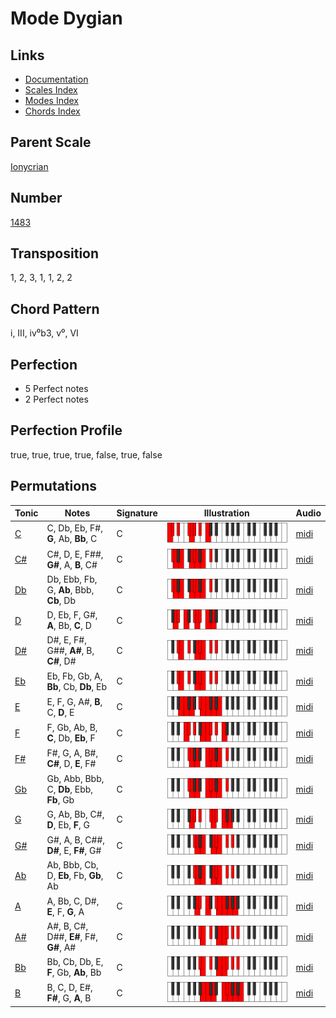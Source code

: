 # Mode Dygian

## Links

- [Documentation](README.md)
- [Scales Index](Scales.md)
- [Modes Index](Modes.md)
- [Chords Index](Chords.md)

## Parent Scale

[Ionycrian](ScaleIonycrian.md)

## Number

[1483](https://ianring.com/musictheory/scales/1483)

## Transposition

1, 2, 3, 1, 1, 2, 2

## Chord Pattern

i, III, iv⁰b3, v⁰, VI

## Perfection

- 5 Perfect notes
- 2 Perfect notes

## Perfection Profile

true, true, true, true, false, true, false

## Permutations

| Tonic | Notes | Signature | Illustration | Audio |
|-------|-------|-----------|--------------|-------|
| [C](ModeCNaturalDygian.md) | C, Db, Eb, F#, **G**, Ab, **Bb**, C | C | ![CNaturalDygian](ModeCNaturalDygian.png) | [midi](https://github.com/edipermadi/music/blob/main/docs/ModeCNaturalDygian.mid?raw=true) |
| [C#](ModeCSharpDygian.md) | C#, D, E, F##, **G#**, A, **B**, C# | C | ![CSharpDygian](ModeCSharpDygian.png) | [midi](https://github.com/edipermadi/music/blob/main/docs/ModeCSharpDygian.mid?raw=true) |
| [Db](ModeDFlatDygian.md) | Db, Ebb, Fb, G, **Ab**, Bbb, **Cb**, Db | C | ![DFlatDygian](ModeDFlatDygian.png) | [midi](https://github.com/edipermadi/music/blob/main/docs/ModeDFlatDygian.mid?raw=true) |
| [D](ModeDNaturalDygian.md) | D, Eb, F, G#, **A**, Bb, **C**, D | C | ![DNaturalDygian](ModeDNaturalDygian.png) | [midi](https://github.com/edipermadi/music/blob/main/docs/ModeDNaturalDygian.mid?raw=true) |
| [D#](ModeDSharpDygian.md) | D#, E, F#, G##, **A#**, B, **C#**, D# | C | ![DSharpDygian](ModeDSharpDygian.png) | [midi](https://github.com/edipermadi/music/blob/main/docs/ModeDSharpDygian.mid?raw=true) |
| [Eb](ModeEFlatDygian.md) | Eb, Fb, Gb, A, **Bb**, Cb, **Db**, Eb | C | ![EFlatDygian](ModeEFlatDygian.png) | [midi](https://github.com/edipermadi/music/blob/main/docs/ModeEFlatDygian.mid?raw=true) |
| [E](ModeENaturalDygian.md) | E, F, G, A#, **B**, C, **D**, E | C | ![ENaturalDygian](ModeENaturalDygian.png) | [midi](https://github.com/edipermadi/music/blob/main/docs/ModeENaturalDygian.mid?raw=true) |
| [F](ModeFNaturalDygian.md) | F, Gb, Ab, B, **C**, Db, **Eb**, F | C | ![FNaturalDygian](ModeFNaturalDygian.png) | [midi](https://github.com/edipermadi/music/blob/main/docs/ModeFNaturalDygian.mid?raw=true) |
| [F#](ModeFSharpDygian.md) | F#, G, A, B#, **C#**, D, **E**, F# | C | ![FSharpDygian](ModeFSharpDygian.png) | [midi](https://github.com/edipermadi/music/blob/main/docs/ModeFSharpDygian.mid?raw=true) |
| [Gb](ModeGFlatDygian.md) | Gb, Abb, Bbb, C, **Db**, Ebb, **Fb**, Gb | C | ![GFlatDygian](ModeGFlatDygian.png) | [midi](https://github.com/edipermadi/music/blob/main/docs/ModeGFlatDygian.mid?raw=true) |
| [G](ModeGNaturalDygian.md) | G, Ab, Bb, C#, **D**, Eb, **F**, G | C | ![GNaturalDygian](ModeGNaturalDygian.png) | [midi](https://github.com/edipermadi/music/blob/main/docs/ModeGNaturalDygian.mid?raw=true) |
| [G#](ModeGSharpDygian.md) | G#, A, B, C##, **D#**, E, **F#**, G# | C | ![GSharpDygian](ModeGSharpDygian.png) | [midi](https://github.com/edipermadi/music/blob/main/docs/ModeGSharpDygian.mid?raw=true) |
| [Ab](ModeAFlatDygian.md) | Ab, Bbb, Cb, D, **Eb**, Fb, **Gb**, Ab | C | ![AFlatDygian](ModeAFlatDygian.png) | [midi](https://github.com/edipermadi/music/blob/main/docs/ModeAFlatDygian.mid?raw=true) |
| [A](ModeANaturalDygian.md) | A, Bb, C, D#, **E**, F, **G**, A | C | ![ANaturalDygian](ModeANaturalDygian.png) | [midi](https://github.com/edipermadi/music/blob/main/docs/ModeANaturalDygian.mid?raw=true) |
| [A#](ModeASharpDygian.md) | A#, B, C#, D##, **E#**, F#, **G#**, A# | C | ![ASharpDygian](ModeASharpDygian.png) | [midi](https://github.com/edipermadi/music/blob/main/docs/ModeASharpDygian.mid?raw=true) |
| [Bb](ModeBFlatDygian.md) | Bb, Cb, Db, E, **F**, Gb, **Ab**, Bb | C | ![BFlatDygian](ModeBFlatDygian.png) | [midi](https://github.com/edipermadi/music/blob/main/docs/ModeBFlatDygian.mid?raw=true) |
| [B](ModeBNaturalDygian.md) | B, C, D, E#, **F#**, G, **A**, B | C | ![BNaturalDygian](ModeBNaturalDygian.png) | [midi](https://github.com/edipermadi/music/blob/main/docs/ModeBNaturalDygian.mid?raw=true) |
